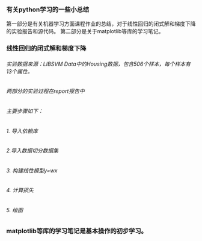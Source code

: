 ### 有关python学习的一些小总结 

第一部分是有关机器学习方面课程作业的总结，对于线性回归的闭式解和梯度下降的实验报告和源代码。
第二部分是关于matplotlib等库的学习笔记。
### 线性回归的闭式解和梯度下降
###### 实验数据来源：LIBSVM Data中的Housing数据，包含506个样本，每个样本有13个属性。
###### 两部分的实验过程在report报告中
###### 主要步骤如下：
###### 1. 导入依赖库
###### 2.导入数据切分数据集
###### 3. 构建线性模型y=wx
###### 4. 计算损失
###### 5. 绘图
### matplotlib等库的学习笔记是基本操作的初步学习。
